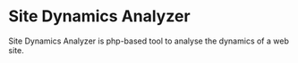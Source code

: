 # Site Dynamics Analyzer

Site Dynamics Analyzer is php-based tool to analyse the dynamics of a web site.


